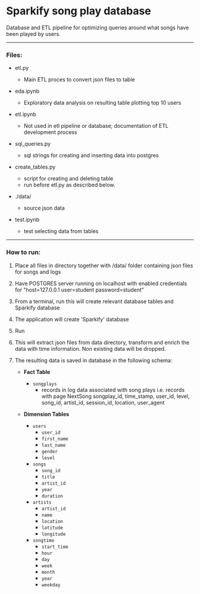 # Sparkify song play database

Database and ETL pipeline for optimizing queries around what songs have been played by users.

---

### Files:
- etl.py
    - Main ETL proces to convert json files to table
 - eda.ipynb
    - Exploratory data analysis on resulting table plotting top 10 users
- etl.ipynb
    - Not used in etl pipeline or database; documentation of ETL development process
    
- sql_queries.py
    - sql strings for creating and inserting data into postgres
-   create_tables.py
    - script for creating and deleting table
    - run before etl.py as described below.
- ./data/
    - source json data
- test.ipynb
    - test selecting data from tables

---  

### How to run:
1. Place all files in directory together with /data/ folder containing json files for songs and logs
2. Have POSTGRES server running on localhost with enabled credentials for "host=127.0.0.1 user=student password=student"
3. From a terminal, run <python3 create_tables.py> this will create relevant database tables and Sparkify database
4. The application will create 'Sparkify' database
5. Run <python3 etl.py>
6. This will extract json files from data directory, transform and enrich the data with time information. Non existing data will be dropped.
7. The resulting data is saved in database in the following schema:
    
    - **Fact Table** 
        - `songplays` 
            - records in log data associated with song plays i.e. records with page NextSong
            songplay_id, time_stamp, user_id, level, song_id, artist_id, session_id, location, user_agent
    
    - **Dimension Tables**
        - `users` 
            - `user_id`
            - `first_name`
            - `last_name`
            - `gender`
            - `level`
        - `songs` 
            - `song_id`
            - `title`
            - `artist_id`
            - `year`
            - `duration`
        - `artists` 
            - `artist_id`
            - `name`
            - `location`
            - `latitude`
            - `longitude`
        - `songtime` 
            - `start_time`
            - `hour`
            - `day`
            - `week`
            - `month`
            - `year`
            - `weekday`